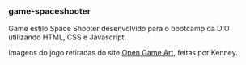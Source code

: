 ### game-spaceshooter

Game estilo Space Shooter desenvolvido para o bootcamp da DIO utilizando HTML, CSS e Javascript.

Imagens do jogo retiradas do site [Open Game Art](https://opengameart.org/content/space-shooter-redux), feitas por Kenney.


